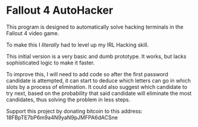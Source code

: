# Fallout 4 AutoHacker

This program is designed to automatically solve hacking terminals in the Fallout 4 video game.

To make this I *literally* had to level up my IRL Hacking skill.

This initial version is a very basic and dumb prototype. It works, but lacks sophisticated logic to make it faster.

To improve this, I will need to add code so after the first password candidate is attempted, it can start to deduce which letters can go in which slots by a process of elimination. It could also suggest which candidate to try next, based on the probability that said candidate will eliminate the most candidates, thus solving the problem in less steps.

Support this project by donating bitcoin to this address:
18FBpTE7bP6m9a4N9yaN9pJMFPA6dACSne
